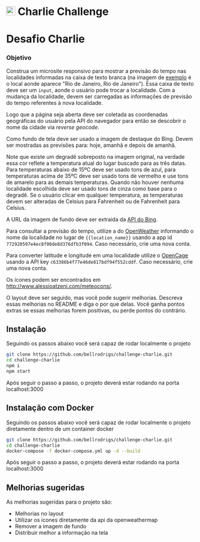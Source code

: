 # <img src="https://avatars1.githubusercontent.com/u/7063040?v=4&s=200.jpg" alt="HU" width="24" /> Charlie Challenge

# Desafio Charlie
### Objetivo

Construa um microsite responsivo para mostrar a previsão do tempo nas localidades informadas na caixa de texto branca (na imagem de [exemplo](./exemplo.jpg) é o local aonde aparece "Rio de Janeiro, Rio de Janeiro"). Essa caixa de texto deve ser um `input`, aonde o usuário pode trocar a localidade. Com a mudança da localidade, devem ser carregadas as informações de previsão do tempo referentes à nova localidade.

Logo que a página seja aberta deve ser coletada as coordenadas geográficas do usuário pela API do navegador para então se descobrir o nome da cidade via _reverse geocode_.

Como fundo de tela deve ser usado a imagem de destaque do Bing. Devem ser mostradas as previsões para: hoje, amanhã e depois de amanhã.

Note que existe um degradê sobreposto na imagem original, na verdade essa cor reflete a temperatura atual do lugar buscado para as três datas. Para temperaturas abaixo de 15ºC deve ser usado tons de azul, para temperaturas acima de 35ºC deve ser usado tons de vermelho e use tons de amarelo para as demais temperaturas. Quando não houver nenhuma localidade escolhida deve ser usado tons de cinza como base para o degradê. Se o usuário clicar em qualquer temperatura, as temperaturas devem ser alteradas de Celsius para Fahrenheit ou de Fahrenheit para Celsius.

A URL da imagem de fundo deve ser extraida da [API do Bing](https://www.bing.com/HPImageArchive.aspx?format=js&idx=0&n=1&mkt=pt-BR).

Para consultar a previsão do tempo, utilize a do [OpenWeather](http://api.openweathermap.org/data/2.5/weather?q={{location_name}}&APPID=772920597e4ec8f00de8d376dfb3f094) informando o nome da localidade no lugar de `{{location_name}}` usando a app id `772920597e4ec8f00de8d376dfb3f094`. Caso necessário, crie uma nova conta.

Para converter latitude e longitude em uma localidade utilize o [OpenCage](https://api.opencagedata.com/geocode/v1/json?q={{latitude}},{{longitude}}&key=c63386b4f77e46de817bdf94f552cddf&language=en) usando a API key `c63386b4f77e46de817bdf94f552cddf`. Caso necessário, crie uma nova conta.

Os ícones podem ser encontrados em http://www.alessioatzeni.com/meteocons/.

O layout deve ser seguido, mas você pode sugerir melhorias. Descreva essas melhorias no README e diga o por que delas. Você ganha pontos extras se essas melhorias forem positivas, ou perde pontos do contrário.

## Instalação
Seguindo os passos abaixo você será capaz de rodar localmente o projeto
```sh
git clone https://github.com/bellrodrigs/challenge-charlie.git
cd challenge-charlie
npm i
npm start
```
Após seguir o passo a passo, o projeto deverá estar rodando na porta localhost:3000

## Instalação com Docker
Seguindo os passos abaixo você será capaz de rodar localmente o projeto diretamente dentro de um container docker
```sh
git clone https://github.com/bellrodrigs/challenge-charlie.git
cd challenge-charlie
docker-compose -f docker-compose.yml up -d --build
```
Após seguir o passo a passo, o projeto deverá estar rodando na porta localhost:3000

## Melhorias sugeridas
As melhorias sugeridas para o projeto são:
- Melhorias no layout
- Utilizar os icones diretamente da api da openweathermap
- Remover a imagem de fundo
- Distribuir melhor a informação na tela
